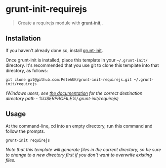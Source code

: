 # grunt-init-requirejs

> Create a requirejs module with [grunt-init][],.

[grunt-init]: http://gruntjs.com/project-scaffolding

## Installation
If you haven't already done so, install [grunt-init][].

Once grunt-init is installed, place this template in your `~/.grunt-init/` directory. It's recommended that you use git to clone this template into that directory, as follows:

```
git clone git@github.com:PeteAUK/grunt-init-requirejs.git ~/.grunt-init/requirejs
```

_(Windows users, see [the documentation][grunt-init] for the correct destination directory path - %USERPROFILE%/.grunt-init/requirejs)_

## Usage

At the command-line, cd into an empty directory, run this command and follow the prompts.

```
grunt-init requirejs
```

_Note that this template will generate files in the current directory, so be sure to change to a new directory first if you don't want to overwrite existing files._
